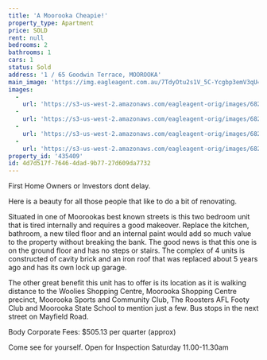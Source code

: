 ```yaml
---
title: 'A Moorooka Cheapie!'
property_type: Apartment
price: SOLD
rent: null
bedrooms: 2
bathrooms: 1
cars: 1
status: Sold
address: '1 / 65 Goodwin Terrace, MOOROOKA'
main_image: 'https://img.eagleagent.com.au/7TdyOtu2s1V_5C-Ycgbp3emV3qU=/1280x854/smart/https://s3-us-west-2.amazonaws.com/eagleagent-orig/images/6824253/113788715-image-M.jpg'
images:
  -
    url: 'https://s3-us-west-2.amazonaws.com/eagleagent-orig/images/6824256/113788715-image-C.jpg'
  -
    url: 'https://s3-us-west-2.amazonaws.com/eagleagent-orig/images/6824255/113788715-image-B.jpg'
  -
    url: 'https://s3-us-west-2.amazonaws.com/eagleagent-orig/images/6824254/113788715-image-A.jpg'
  -
    url: 'https://s3-us-west-2.amazonaws.com/eagleagent-orig/images/6824253/113788715-image-M.jpg'
property_id: '435409'
id: 4d7d517f-7646-4dad-9b77-27d609da7732
---
```

First Home Owners or Investors dont delay.

Here is a beauty for all those people that like to do a bit of renovating.

Situated in one of Moorookas best known streets is this two bedroom unit that is tired internally and requires a good makeover. Replace the kitchen, bathroom, a new tiled floor and an internal paint would add so much value to the property without breaking the bank. The good news is that this one is on the ground floor and has no steps or stairs. The complex of 4 units is constructed of cavity brick and an iron roof that was replaced about 5 years ago and has its own lock up garage.

The other great benefit this unit has to offer is its location as it is walking distance to the Woolies Shopping Centre, Moorooka Shopping Centre precinct, Moorooka Sports and Community Club, The Roosters AFL Footy Club and Moorooka State School to mention just a few. Bus stops in the next street on Mayfield Road.

Body Corporate Fees: $505.13 per quarter (approx)

Come see for yourself. Open for Inspection Saturday 11.00-11.30am